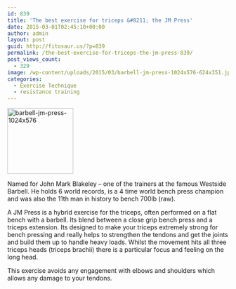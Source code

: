 ```yaml
---
id: 839
title: 'The best exercise for triceps &#8211; the JM Press'
date: 2015-03-01T02:45:10+00:00
author: admin
layout: post
guid: http://fitosaur.us/?p=839
permalink: /the-best-exercise-for-triceps-the-jm-press-839/
post_views_count:
  - 329
image: /wp-content/uploads/2015/03/barbell-jm-press-1024x576-624x351.jpg
categories:
  - Exercise Technique
  - resistance training
---
```

<a href="http://fitosaur.us/wp-content/uploads/2015/03/barbell-jm-press-1024x576.jpg" onclick="_gaq.push(['_trackEvent', 'outbound-article', 'http://fitosaur.us/wp-content/uploads/2015/03/barbell-jm-press-1024x576.jpg', '']);" ><img class="alignleft size-thumbnail wp-image-841" src="http://fitosaur.us/wp-content/uploads/2015/03/barbell-jm-press-1024x576-300x300.jpg" alt="barbell-jm-press-1024x576" width="150" height="150" /></a>



Named for John Mark Blakeley &#8211; one of the trainers at the famous Westside Barbell. He holds 6 world records, is a 4 time world bench press champion and was also the 11th man in history to bench 700lb (raw).

A JM Press is a hybrid exercise for the triceps, often performed on a flat bench with a barbell. Its blend between a close grip bench press and a triceps extension. Its designed to make your triceps extremely strong for bench pressing and really helps to strengthen the tendons and get the joints and build them up to handle heavy loads. Whilst the movement hits all three triceps heads (triceps brachii) there is a particular focus and feeling on the long head.

This exercise avoids any engagement with elbows and shoulders which allows any damage to your tendons.
